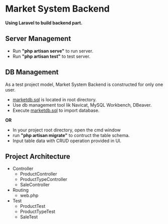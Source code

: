 # Market System Backend

**Using Laravel to build backend part.**

## Server Management

- Run **"php artisan serve"** to run server.
- Run **"php artisan test"** to test server.

## DB Management

As a test project model, Market System Backend is constructed for only one user.

- [marketdb.sql]() is located in root directory.
- Use db management tool lik Navicat, MySQL Workbench, DBeaver.
- Execute [marketdb.sql]() to import database.

**OR**

- In your project root directory, open the cmd window
- run **"php artisan migrate"** to contruct the table schema.
- Input table data with CRUD operation provided in UI.

## Project Architecture

- Controller
    - ProductController
    - ProductTypeController
    - SaleController
- Routing
    - web.php
- Test
    - ProductTest
    - ProductTypeTest
    - SaleTest